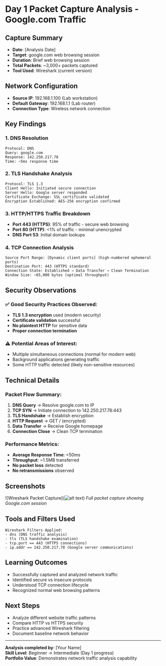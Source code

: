 # Day 1 Packet Capture Analysis - Google.com Traffic

## Capture Summary
- **Date**: [Analysis Date]
- **Target**: google.com web browsing session
- **Duration**: Brief web browsing session
- **Total Packets**: ~3,000+ packets captured
- **Tool Used**: Wireshark (current version)

## Network Configuration
- **Source IP**: 192.168.1.100 (Lab workstation)
- **Default Gateway**: 192.168.1.1 (Lab router)
- **Connection Type**: Wireless network connection

## Key Findings

### 1. DNS Resolution
```
Protocol: DNS
Query: google.com
Response: 142.250.217.78
Time: ~5ms response time
```

### 2. TLS Handshake Analysis
```
Protocol: TLS 1.3
Client Hello: Initiated secure connection
Server Hello: Google server responded
Certificate Exchange: SSL certificate validated
Encryption Established: AES-256 encryption confirmed
```

### 3. HTTP/HTTPS Traffic Breakdown
- **Port 443 (HTTPS)**: 95% of traffic - secure web browsing
- **Port 80 (HTTP)**: <1% of traffic - minimal unencrypted
- **DNS Port 53**: Initial domain lookups

### 4. TCP Connection Analysis
```
Source Port Range: [Dynamic client ports] (high-numbered ephemeral ports)
Destination Port: 443 (HTTPS standard)
Connection State: Established → Data Transfer → Clean Termination
Window Size: ~65,000 bytes (optimal throughput)
```

## Security Observations

### ✅ Good Security Practices Observed:
- **TLS 1.3 encryption** used (modern security)
- **Certificate validation** successful
- **No plaintext HTTP** for sensitive data
- **Proper connection termination**

### ⚠️ Potential Areas of Interest:
- Multiple simultaneous connections (normal for modern web)
- Background applications generating traffic
- Some HTTP traffic detected (likely non-sensitive resources)

## Technical Details

### Packet Flow Summary:
1. **DNS Query** → Resolve google.com to IP
2. **TCP SYN** → Initiate connection to 142.250.217.78:443
3. **TLS Handshake** → Establish encryption
4. **HTTP Request** → GET / (encrypted)
5. **Data Transfer** → Receive Google homepage
6. **Connection Close** → Clean TCP termination

### Performance Metrics:
- **Average Response Time**: <50ms
- **Throughput**: ~1.5MB transferred
- **No packet loss** detected
- **No retransmissions** observed

## Screenshots
![Wireshark Packet Capture](![alt text](image.png))
*Full packet capture showing Google.com session*

## Tools and Filters Used
```
Wireshark Filters Applied:
- dns (DNS traffic analysis)
- tls (TLS handshake examination)  
- tcp.port == 443 (HTTPS connections)
- ip.addr == 142.250.217.78 (Google server communications)
```

## Learning Outcomes
- Successfully captured and analyzed network traffic
- Identified secure vs insecure protocols
- Understood TCP connection lifecycle
- Recognized normal web browsing patterns

## Next Steps
- Analyze different website traffic patterns
- Compare HTTP vs HTTPS security
- Practice advanced Wireshark filtering
- Document baseline network behavior

---
**Analysis completed by**: [Your Name]  
**Skill Level**: Beginner → Intermediate (Day 1 progress)  
**Portfolio Value**: Demonstrates network traffic analysis capability